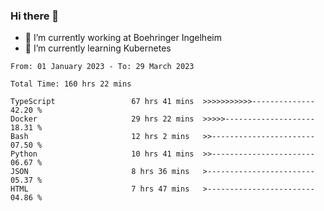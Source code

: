 ### Hi there 👋
- 🔭 I’m currently working at Boehringer Ingelheim
- 🌱 I’m currently learning Kubernetes

 
<!--START_SECTION:waka-->

```text
From: 01 January 2023 - To: 29 March 2023

Total Time: 160 hrs 22 mins

TypeScript                 67 hrs 41 mins  >>>>>>>>>>>--------------   42.20 %
Docker                     29 hrs 22 mins  >>>>>--------------------   18.31 %
Bash                       12 hrs 2 mins   >>-----------------------   07.50 %
Python                     10 hrs 41 mins  >>-----------------------   06.67 %
JSON                       8 hrs 36 mins   >------------------------   05.37 %
HTML                       7 hrs 47 mins   >------------------------   04.86 %
```

<!--END_SECTION:waka-->

 
